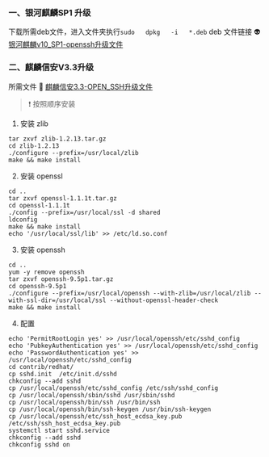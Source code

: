 ### 一、银河麒麟SP1 升级
下载所需deb文件，进入文件夹执行`sudo   dpkg   -i   *.deb`
deb 文件链接 :alien: [银河麒麟v10_SP1-openssh升级文件](https://www.123pan.com/s/aV6VVv-L8ZHd.html)

### 二、麒麟信安V3.3升级

所需文件 :file_folder: [麒麟信安3.3-OPEN_SSH升级文件](https://www.123pan.com/s/aV6VVv-j8ZHd.html)

> :exclamation: 按照顺序安装

1. 安装 zlib

```
tar zxvf zlib-1.2.13.tar.gz
cd zlib-1.2.13
./configure --prefix=/usr/local/zlib
make && make install
```

2. 安装 openssl

```
cd ..
tar zxvf openssl-1.1.1t.tar.gz
cd openssl-1.1.1t
./config --prefix=/usr/local/ssl -d shared
ldconfig
make && make install
echo '/usr/local/ssl/lib' >> /etc/ld.so.conf
```
3. 安装 openssh
```
cd ..
yum -y remove openssh
tar zxvf openssh-9.5p1.tar.gz
cd openssh-9.5p1	
./configure --prefix=/usr/local/openssh --with-zlib=/usr/local/zlib --with-ssl-dir=/usr/local/ssl --without-openssl-header-check
make && make install
```
4. 配置
```
echo 'PermitRootLogin yes' >> /usr/local/openssh/etc/sshd_config
echo 'PubkeyAuthentication yes' >> /usr/local/openssh/etc/sshd_config
echo 'PasswordAuthentication yes' >> /usr/local/openssh/etc/sshd_config
cd contrib/redhat/
cp sshd.init  /etc/init.d/sshd
chkconfig --add sshd
cp /usr/local/openssh/etc/sshd_config /etc/ssh/sshd_config 
cp /usr/local/openssh/sbin/sshd /usr/sbin/sshd
cp /usr/local/openssh/bin/ssh /usr/bin/ssh
cp /usr/local/openssh/bin/ssh-keygen /usr/bin/ssh-keygen
cp /usr/local/openssh/etc/ssh_host_ecdsa_key.pub /etc/ssh/ssh_host_ecdsa_key.pub
systemctl start sshd.service
chkconfig --add sshd
chkconfig sshd on

```